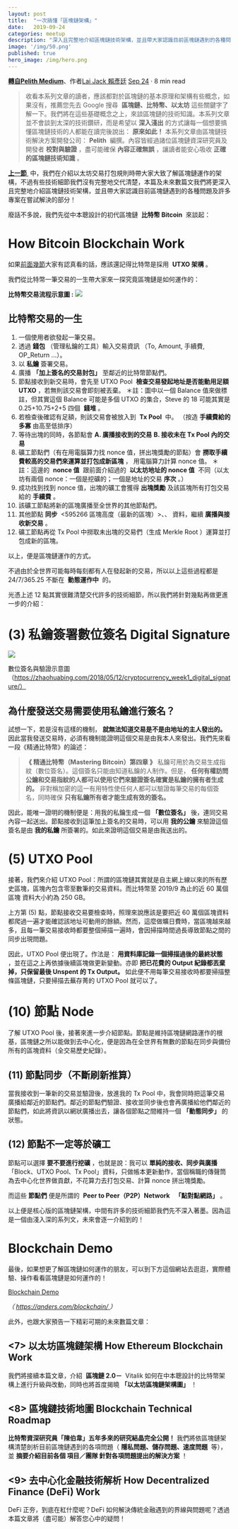 ```yaml
---
layout: post
title:  "一次搞懂「區塊鏈架構」"
date:   2019-09-24
categories: meetup
description: "深入且完整地介紹區塊鏈技術架構，並且帶大家認識目前區塊鏈遇到的各種問題及許多專案在嘗試解決的部分！"
image: '/img/50.png'
published: true
hero_image: /img/hero.png
---
```


[**轉自Pelith Medium**](https://medium.com/pelith/structure-of-blockchain-daf85e06027e)、作者[Lai Jack 賴彥廷](https://medium.com/@laijack?source=post_page-----daf85e06027e----------------------)  [Sep 24](https://medium.com/pelith/structure-of-blockchain-daf85e06027e?source=post_page-----daf85e06027e----------------------) · 8 min read

> 收看本系列文章的讀者，應該都對於區塊鏈的基本原理和架構有些概念，如果沒有，推薦您先去 Google 搜尋  **區塊鏈、比特幣、以太坊** 這些關鍵字了解一下。我們將在這些基礎概念之上，來談區塊鏈的技術知識。本系列文章並不會談到太深的技術鑽研，而是希望以 **深入淺出** 的方式讓每一個想要搞懂區塊鏈技術的人都能在讀完後說出： **原來如此！**
> 本系列文章由區塊鏈技術解決方案開發公司： **Pelith**  編撰。內容皆經過諸位區塊鏈資深研究員及開發者 **校對與驗證** ，盡可能確保 **內容正確無誤** ，讓讀者能安心吸收 **正確的區塊鏈技術知識** 。

[ **上一節** ](https://medium.com/pelith/behindtheethtransaction-534dc6ce123e) 中，我們在介紹以太坊交易打包規則時帶大家大致了解區塊鏈運作的架構，不過有些技術細節我們沒有完整地交代清楚，本篇及未來數篇文我們將更深入且完整地介紹區塊鏈技術架構，並且帶大家認識目前區塊鏈遇到的各種問題及許多專案在嘗試解決的部分！

廢話不多說，我們先從中本聰設計的初代區塊鏈  **比特幣 Bitcoin**  來談起：

# How Bitcoin Blockchain Work

如果[前面幾節](https://medium.com/pelith/tagged/course)大家有認真看的話，應該還記得比特幣是採用  **UTXO 架構** 。

我們從比特幣一筆交易的一生帶大家來一探究竟區塊鏈是如何運作的：

**比特幣交易流程示意圖 :**
![](https://miro.medium.com/max/4608/1*VcLpDWRuh5LkZfE_g2ffgA.png)


## 比特幣交易的一生

1. 一個使用者欲發起一筆交易。
2. 透過 **錢包** （管理私鑰的工具）輸入交易資訊
（To, Amount, 手續費, OP_Return …）。
3. 以 **私鑰** 簽署交易。
4. 廣播 **「加上簽名的交易封包」** 至鄰近的比特幣節點們。
5. 節點接收到新交易時，會先至 UTXO Pool  **檢查交易發起地址是否能動用足額 UTXO** ，若無則該交易會即刻被丟棄。
＊註：圖中以一個 Balance 值來做標註，但其實這個 Balance 可能是多個 UTXO 的集合，Steve 的 18 可能其實是 0.25+10.75+2+5 四個  **錢堆** 。
6. 若檢查後確認有足額，則該交易會被放入到  **Tx Pool**  中。
（按造 **手續費給的多寡** 由高至低排序）
7. 等待出塊的同時，各節點會
**A. 廣播接收到的交易**
**B. 接收未在 Tx Pool 內的交易**
8. 礦工節點們（有在用電腦算力找 nonce 值，拼出塊獎勵的節點）會
**撈取手續費較高的交易們來運算並打包成新區塊** ，
用電腦算力計算 nonce 值。
＊註：這邊的  **nonce 值**  跟前面介紹過的  **以太坊地址的 nonce 值**  不同（以太坊有兩個 nonce：一個是挖礦的；一個是地址的交易 **序次** 。）
9. 成功找到找到 nonce 值，出塊的礦工會獲得 **出塊獎勵** 及該區塊所有打包交易給的 **手續費** 。
10. 該礦工節點將新的區塊廣播至全世界的其他節點們。
11. 其他節點 **同步**  <595266 區塊高度（最新的區塊）>、<UTXO Pool>、<Tx Pool> 資料，繼續 **廣播與接收新交易** 。
12. 礦工節點再從 Tx Pool 中撈取未出塊的交易們（生成 Merkle Root ）運算並打包成新的區塊。

以上，便是區塊鏈運作的方式。

不過由於全世界可能每時每刻都有人在發起新的交易，所以以上這些過程都是 24/7/365.25 不斷在  **動態運作中**  的。

光憑上述 12 點其實很難清楚交代許多的技術細節，所以我們將針對幾點再做更進一步的介紹：

# (3) 私鑰簽署數位簽名 Digital Signature

![](https://miro.medium.com/max/1500/1*PQve_MqgyWFQVAMKngBmqA.jpeg)

數位簽名與驗證示意圖（https://zhaohuabing.com/2018/05/12/cryptocurrency_week1_digital_signature/）

## 為什麼發送交易需要使用私鑰進行簽名？

試想一下，若是沒有這樣的機制， **就無法知道交易是不是由地址的主人發出的。** 因此當我發送交易時，必須有機制能證明這個交易是由我本人來發出。我們先來看一段《精通比特幣》的論述：

> **《 精通比特幣（Mastering Bitcoin）第四章 》**
> 私鑰可用於為交易生成指紋（數位簽名）。這個簽名只能由知道私鑰的人制作。但是， **任何有權訪問公鑰和交易指紋的人都可以使用它們來驗證簽名確實是私鑰的擁有者生成的。** 非對稱加密的這一有用特性使任何人都可以驗證每筆交易的每個簽名，同時確保 **只有私鑰所有者才能生成有效的簽名。**

因此，能唯一證明的機制便是：用我的私鑰生成一個 **「數位簽名」** 後，連同交易內容一起送出。節點接收到這筆加上簽名的交易時，可以用 **我的公鑰** 來驗證這個簽名是由 **我的私鑰** 所簽署的。如此來證明這個交易是由我送出的。

# (5) UTXO Pool

接著，我們來介紹 UTXO Pool：所謂的區塊鏈其實就是自主網上線以來的所有歷史區塊，區塊內包含零至數筆的交易資料。而比特幣至 2019/9 為止的近 60 萬個區塊 資料大小約為 250 GB。

上方第 (5) 點，節點接收交易要檢查時，照理來說應該是要把近 60 萬個區塊資料都爬過一遍才能確認該地址可動用的餘額。然而，這麼做曠日費時，當區塊越來越多，且每一筆交易接收時都要整個掃描一遍時，會因掃描時間過長導致節點之間的同步出現問題。

因此，UTXO Pool 便出現了。作法是： **用資料庫記錄一個掃描過後的最終狀態** ，並在這之上再依據後續區塊做更新變動。亦即 **把已花費的 Output 紀錄都丟棄掉，只保留最後 Unspent 的 Tx Output。** 如此便不用每筆交易接收時都要掃描整條區塊鏈，只要掃描去蕪存菁的 UTXO Pool 就可以了。

# (10) 節點 Node

了解 UTXO Pool 後，接著來進一步介紹節點。節點是維持區塊鏈網路運作的根基，區塊鏈之所以能做到去中心化，便是因為在全世界有無數的節點在同步與備份所有的區塊資料（全交易歷史紀錄）。

## (11) 節點同步（不斷刷新推算）

當我接收到一筆新的交易並驗證後，放進我的 Tx Pool 中，我會同時把這筆交易廣播給鄰近的節點們。鄰近的節點們驗證、接收並同步後也會再廣播給他們鄰近的節點們，如此將資訊以網狀廣播出去，讓各個節點之間維持一個 **「動態同步」** 的狀態。

## **(12) 節點不一定等於礦工**

節點可以選擇 **要不要進行挖礦** ，也就是說：我可以 **單純的接收、同步與廣播** 「Block、UTXO Pool、Tx Pool」資料，只做帳本更新動作，當個稱職的傳聲筒為去中心化世界做貢獻，不花算力去打包交易、計算 nonce 拼出塊獎勵。

而這些 **節點們** 便是所謂的  **Peer to Peer（P2P）Network**   **「點對點網路」** 。

以上便是核心版的區塊鏈架構，中間有許多的技術細節我們先不深入著墨。因為這是一個由淺入深的系列文，未來會逐一介紹到的！

# Blockchain Demo

最後，如果想更了解區塊鏈如何運作的朋友，可以到下方這個網站去逛逛，實際體驗、操作看看區塊鏈是如何運作的！

[Blockchain Demo](https://anders.com/blockchain/?source=post_page-----daf85e06027e----------------------)

*（* [ *https://anders.com/blockchain/* ](https://anders.com/blockchain/) *）*

此外，也跟大家預告一下精彩可期的未來數篇文章：

## <7> 以太坊區塊鏈架構 How Ethereum Blockchain Work

我們將接續本篇文章，介紹  **區塊鏈 2.0－**  Vitalik 如何在中本聰設計的比特幣架構上進行升級與改動，同時也將首度揭曉 **「以太坊區塊鏈架構圖」** ！

## <8> 區塊鏈技術地圖 Blockchain Technical Roadmap

<strong>比特幣資深研究員「陳伯韋」五年多來的研究結晶完全公開！</strong>
我們將依區塊鏈架構清楚剖析目前區塊鏈遇到的各項問題（ **隱私問題、儲存問題、速度問題**  等），並 **摘要介紹目前各個 項目／團隊 針對各項問題提出的解決方案** ！

## <9> 去中心化金融技術解析 How Decentralized Finance (DeFi) Work

DeFi 正夯，到底在紅什麼呢？DeFi 如何解決傳統金融遇到的界線與問題呢？透過本篇文章將（盡可能）解答您心中的疑問！